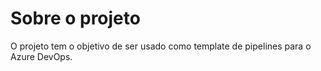 # Sobre o projeto
O projeto tem o objetivo de ser usado como template de pipelines para o Azure DevOps.